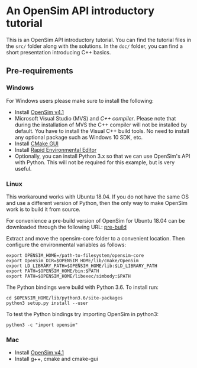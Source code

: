 # An OpenSim API introductory tutorial

This is an OpenSim API introductory tutorial. You can find the tutorial files in
the `src/` folder along with the solutions. In the `doc/` folder, you can find a
short presentation introducing C++ basics.

## Pre-requirements

### Windows

For Windows users please make sure to install the following:

- Install [OpenSim v4.1](https://simtk.org/frs/index.php?group_id=91)
- Microsoft Visual Studio (MVS) and *C++ compiler*. Please note that during the
  installation of MVS the C++ compiler will not be installed by default. You
  have to install the Visual C++ build tools. No need to install any optional
  package such as Windows 10 SDK, etc.
- Install [CMake GUI](https://cmake.org/download/)
- Install [Rapid Environmental Editor](https://www.rapidee.com/en/download)
- Optionally, you can install Python 3.x so that we can use OpenSim's API with
  Python. This will not be required for this example, but is very useful.

### Linux

This workaround works with Ubuntu 18.04. If you do not have the same OS and use
a different version of Python, then the only way to make OpenSim work is to
build it from source.

For convenience a pre-build version of OpenSim for Ubuntu 18.04 can be
downloaded through the following URL: [pre-build](https://sourceforge.net/projects/dependencies/files/opensim-core/opensim-core-4.1-ubuntu-18.04.tar.xz/download)

Extract and move the opensim-core folder to a convenient location. Then
configure the environmental variables as follows:

```shell
export OPENSIM_HOME=/path-to-filesystem/opensim-core
export OpenSim_DIR=$OPENSIM_HOME/lib/cmake/OpenSim
export LD_LIBRARY_PATH=$OPENSIM_HOME/lib:$LD_LIBRARY_PATH
export PATH=$OPENSIM_HOME/bin:$PATH
export PATH=$OPENSIM_HOME/libexec/simbody:$PATH
```

The Python bindings were build with Python 3.6. To install run:

```shell
cd $OPENSIM_HOME/lib/python3.6/site-packages
python3 setup.py install --user
```
To test the Python bindings try importing OpenSim in python3:

`python3 -c "import opensim"`

### Mac

- Install [OpenSim v4.1](https://simtk.org/frs/index.php?group_id=91)
- Install g++, cmake and cmake-gui

